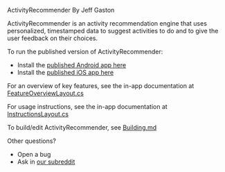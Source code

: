 ActivityRecommender
By Jeff Gaston

ActivityRecommender is an activity recommendation engine that uses personalized, timestamped data to suggest activities to do and to give the user feedback on their choices.

To run the published version of ActivityRecommender:
   *   Install the [published Android app here](https://play.google.com/store/apps/details?id=com.mathjeff.ActRec)
   *   Install the [published iOS app here](https://apps.apple.com/us/app/activityrecommender/id1505082122)

For an overview of key features, see the in-app documentation at [FeatureOverviewLayout.cs](./ActRec/ActRec/Source/View/FeatureOverviewLayout.cs)

For usage instructions, see the in-app documentation at [InstructionsLayout.cs](./ActRec/ActRec/Source/View/InstructionsLayout.cs)

To build/edit ActivityRecommender, see [Building.md](Building.md)

Other questions?
   *   Open a bug
   *   Ask in [our subreddit](https://www.reddit.com/r/ActivityRecommender/)
